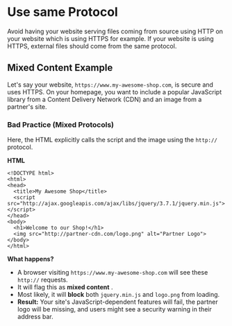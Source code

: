 # Use same Protocol

Avoid having your website serving files coming from source using HTTP on your website which is using HTTPS for example. If your website is using HTTPS, external files should come from the same protocol.

## Mixed Content Example

Let's say your website, `https://www.my-awesome-shop.com`, is secure and uses HTTPS. On your homepage, you want to include a popular JavaScript library from a Content Delivery Network (CDN) and an image from a partner's site.

### Bad Practice (Mixed Protocols)

Here, the HTML explicitly calls the script and the image using the `http://` protocol.

**HTML**

```
<!DOCTYPE html>
<html>
<head>
  <title>My Awesome Shop</title>
  <script src="http://ajax.googleapis.com/ajax/libs/jquery/3.7.1/jquery.min.js"></script>
</head>
<body>
  <h1>Welcome to our Shop!</h1>
  <img src="http://partner-cdn.com/logo.png" alt="Partner Logo">
</body>
</html>
```

**What happens?**

* A browser visiting `https://www.my-awesome-shop.com` will see these `http://` requests.
* It will flag this as  **mixed content** .
* Most likely, it will **block** both `jquery.min.js` and `logo.png` from loading.
* **Result:** Your site's JavaScript-dependent features will fail, the partner logo will be missing, and users might see a security warning in their address bar.
